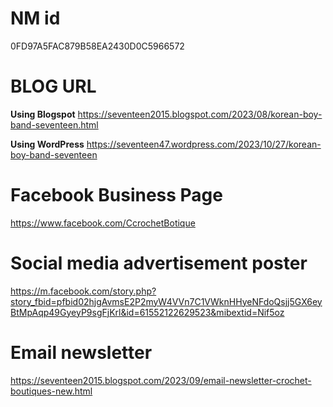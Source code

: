 # NM id 
0FD97A5FAC879B58EA2430D0C5966572

# BLOG URL
__Using Blogspot__
https://seventeen2015.blogspot.com/2023/08/korean-boy-band-seventeen.html

__Using WordPress__
https://seventeen47.wordpress.com/2023/10/27/korean-boy-band-seventeen
   
# Facebook Business Page 
https://www.facebook.com/CcrochetBotique

# Social media advertisement poster 
https://m.facebook.com/story.php?story_fbid=pfbid02hjgAvmsE2P2myW4VVn7C1VWknHHyeNFdoQsjj5GX6eyBtMpAqp49GyeyP9sgFjKrl&id=61552122629523&mibextid=Nif5oz

# Email newsletter
https://seventeen2015.blogspot.com/2023/09/email-newsletter-crochet-boutiques-new.html
